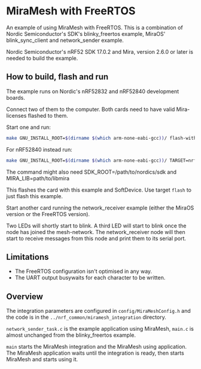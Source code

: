 # MiraMesh with FreeRTOS

An example of using MiraMesh with FreeRTOS.
This is a combination of Nordic Semiconductor's SDK's blinky_freertos example,
MiraOS' blink_sync_client and network_sender example.

Nordic Semiconductor's nRF52 SDK 17.0.2 and Mira, version 2.6.0 or later is needed
to build the example.

## How to build, flash and run

The example runs on Nordic's nRF52832 and nRF52840 development boards.

Connect two of them to the computer. Both cards need to have valid
Mira-licenses flashed to them.

Start one and run:
```sh
make GNU_INSTALL_ROOT=$(dirname $(which arm-none-eabi-gcc))/ flash-with-sd
```

For nRF52840 instead run:
```sh
make GNU_INSTALL_ROOT=$(dirname $(which arm-none-eabi-gcc))/ TARGET=nrf52840 flash-with-sd
```

The command might also need SDK_ROOT=/path/to/nordics/sdk and MIRA_LIB=path/to/libmira

This flashes the card with this example and SoftDevice.
Use target `flash` to just flash this example.

Start another card running the network_receiver example (either the MiraOS version or the FreeRTOS version).

Two LEDs will shortly start to blink. A third LED will start
to blink once the node has joined the mesh-network. The network_receiver
node will then start to receive messages from this node and print
them to its serial port.


## Limitations

* The FreeRTOS configuration isn't optimised in any way.
* The UART output busywaits for each character to be written.

## Overview

The integration parameters are configured in `config/MiraMeshConfig.h`
and the code is in the `../nrf_common/miramesh_integration` directory.

`network_sender_task.c` is the example application using MiraMesh, `main.c` is almost
unchanged from the blinky_freertos example.

`main` starts the MiraMesh integration and the MiraMesh using application.
The MiraMesh application waits until the integration is ready, then
starts MiraMesh and starts using it.
